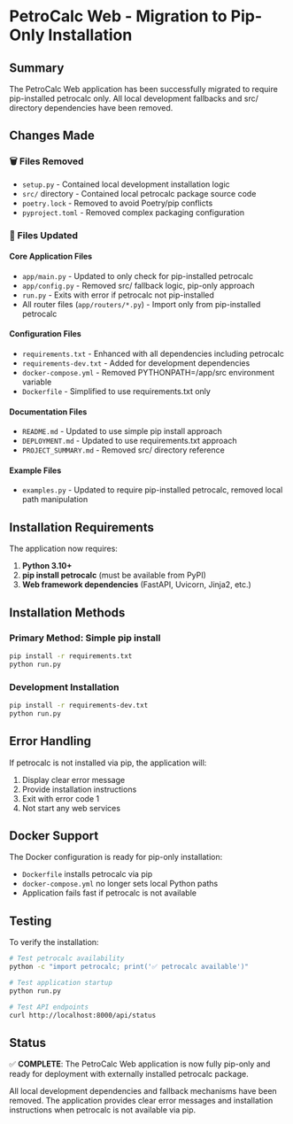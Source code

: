 # PetroCalc Web - Migration to Pip-Only Installation

## Summary

The PetroCalc Web application has been successfully migrated to require pip-installed petrocalc only. All local development fallbacks and src/ directory dependencies have been removed.

## Changes Made

### 🗑️ Files Removed
- `setup.py` - Contained local development installation logic
- `src/` directory - Contained local petrocalc package source code
- `poetry.lock` - Removed to avoid Poetry/pip conflicts
- `pyproject.toml` - Removed complex packaging configuration

### 📝 Files Updated

#### Core Application Files
- `app/main.py` - Updated to only check for pip-installed petrocalc
- `app/config.py` - Removed src/ fallback logic, pip-only approach
- `run.py` - Exits with error if petrocalc not pip-installed
- All router files (`app/routers/*.py`) - Import only from pip-installed petrocalc

#### Configuration Files
- `requirements.txt` - Enhanced with all dependencies including petrocalc
- `requirements-dev.txt` - Added for development dependencies
- `docker-compose.yml` - Removed PYTHONPATH=/app/src environment variable
- `Dockerfile` - Simplified to use requirements.txt only

#### Documentation Files
- `README.md` - Updated to use simple pip install approach
- `DEPLOYMENT.md` - Updated to use requirements.txt approach
- `PROJECT_SUMMARY.md` - Removed src/ directory reference

#### Example Files
- `examples.py` - Updated to require pip-installed petrocalc, removed local path manipulation

## Installation Requirements

The application now requires:

1. **Python 3.10+**
2. **pip install petrocalc** (must be available from PyPI)
3. **Web framework dependencies** (FastAPI, Uvicorn, Jinja2, etc.)

## Installation Methods

### Primary Method: Simple pip install
```bash
pip install -r requirements.txt
python run.py
```

### Development Installation
```bash
pip install -r requirements-dev.txt
python run.py
```

## Error Handling

If petrocalc is not installed via pip, the application will:
1. Display clear error message
2. Provide installation instructions
3. Exit with error code 1
4. Not start any web services

## Docker Support

The Docker configuration is ready for pip-only installation:
- `Dockerfile` installs petrocalc via pip
- `docker-compose.yml` no longer sets local Python paths
- Application fails fast if petrocalc is not available

## Testing

To verify the installation:

```bash
# Test petrocalc availability
python -c "import petrocalc; print('✅ petrocalc available')"

# Test application startup
python run.py

# Test API endpoints
curl http://localhost:8000/api/status
```

## Status

✅ **COMPLETE**: The PetroCalc Web application is now fully pip-only and ready for deployment with externally installed petrocalc package.

All local development dependencies and fallback mechanisms have been removed. The application provides clear error messages and installation instructions when petrocalc is not available via pip.
